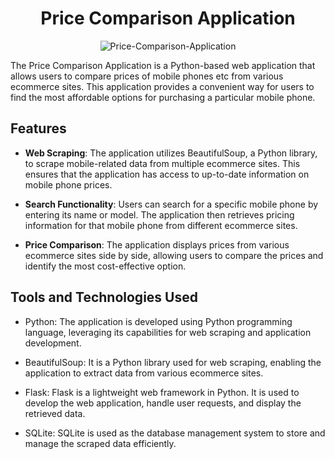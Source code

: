 <h1 align="center">Price Comparison Application</h1>

<p align="center">
  <img src="https://github.com/Shagun0777/Price-Comparison-Application/assets/85606313/30d2a53e-d04b-4990-be79-bfff525204c7" alt="Price-Comparison-Application">
</p>

The  Price Comparison Application is a Python-based web application that allows users to compare prices of mobile phones etc from various ecommerce sites. This application provides a convenient way for users to find the most affordable options for purchasing a particular mobile phone.

## Features

- **Web Scraping**: The application utilizes BeautifulSoup, a Python library, to scrape mobile-related data from multiple ecommerce sites. This ensures that the application has access to up-to-date information on mobile phone prices.

- **Search Functionality**: Users can search for a specific mobile phone by entering its name or model. The application then retrieves pricing information for that mobile phone from different ecommerce sites.

- **Price Comparison**: The application displays prices from various ecommerce sites side by side, allowing users to compare the prices and identify the most cost-effective option.

## Tools and Technologies Used

- Python: The application is developed using Python programming language, leveraging its capabilities for web scraping and application development.

- BeautifulSoup: It is a Python library used for web scraping, enabling the application to extract data from various ecommerce sites.

- Flask: Flask is a lightweight web framework in Python. It is used to develop the web application, handle user requests, and display the retrieved data.

- SQLite: SQLite is used as the database management system to store and manage the scraped data efficiently.



